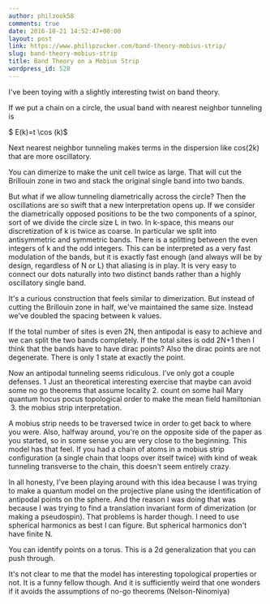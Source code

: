 ```yaml
---
author: philzook58
comments: true
date: 2016-10-21 14:52:47+00:00
layout: post
link: https://www.philipzucker.com/band-theory-mobius-strip/
slug: band-theory-mobius-strip
title: Band Theory on a Mobius Strip
wordpress_id: 528
---
```


I've been toying with a slightly interesting twist on band theory.

If we put a chain on a circle, the usual band with nearest neighbor tunneling is

$ E(k)=t \cos (k)$

Next nearest neighbor tunneling makes terms in the dispersion like cos(2k) that are more oscillatory.

You can dimerize to make the unit cell twice as large. That will cut the Brillouin zone in two and stack the original single band into two bands.

But what if we allow tunneling diametrically across the circle? Then the oscillations are so swift that a new interpretation opens up. If we consider the diametrically opposed positions to be the two components of a spinor, sort of we divide the circle size L in two. In k-space, this means our discretization of k is twice as coarse. In particular we split into antisymmetric and symmetric bands. There is a splitting between the even integers of k and the odd integers. This can be interpreted as a very fast modulation of the bands, but it is exactly fast enough (and always will be by design, regardless of N or L) that aliasing is in play. It is very easy to connect our dots naturally into two distinct bands rather than a highly oscillatory single band.

It's a curious construction that feels similar to dimerization. But instead of cutting the Brillouin zone in half, we've maintained the same size. Instead we've doubled the spacing between k values.

If the total number of sites is even 2N, then antipodal is easy to achieve and we can split the two bands completely. If the total sites is odd 2N+1 then I think that the bands have to have dirac points? Also the dirac points are not degenerate. There is only 1 state at exactly the point.

Now an antipodal tunneling seems ridiculous. I've only got a couple defenses. 1 Just an theoretical interesting exercise that maybe can avoid some no go theorems that assume locality 2. count on some hail Mary quantum hocus pocus topological order to make the mean field hamiltonian  3. the mobius strip interpretation.

A mobius strip needs to be traversed twice in order to get back to where you were. Also, halfway around, you're on the opposite side of the paper as you started, so in some sense you are very close to the beginning. This model has that feel. If you had a chain of atoms in a mobius strip configuration (a single chain that loops over itself twice) with kind of weak tunneling transverse to the chain, this doesn't seem entirely crazy.

In all honesty, I've been playing around with this idea because I was trying to make a quantum model on the projective plane using the identification of antipodal points on the sphere. And the reason I was doing that was because I was trying to find a translation invariant form of dimerization (or making a pseudospin). That problems is harder though. I need to use spherical harmonics as best I can figure. But spherical harmonics don't have finite N.

You can identify points on a torus. This is a 2d generalization that you can push through.

It's not clear to me that the model has interesting topological properties or not. It is a funny fellow though. And it is sufficiently weird that one wonders if it avoids the assumptions of no-go theorems (Nelson-Ninomiya)
